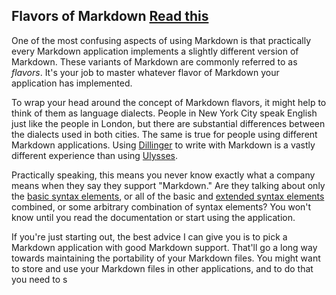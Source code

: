 
## Flavors of Markdown [Read this](body.md)

One of the most confusing aspects of using Markdown is that practically every Markdown application implements a slightly different version of Markdown. These variants of Markdown are commonly referred to as *flavors*. It's your job to master whatever flavor of Markdown your application has implemented.

To wrap your head around the concept of Markdown flavors, it might help to think of them as language dialects. People in New York City speak English just like the people in London, but there are substantial differences between the dialects used in both cities. The same is true for people using different Markdown applications. Using [Dillinger](/tools/dillinger/) to write with Markdown is a vastly different experience than using [Ulysses](/tools/ulysses/).

Practically speaking, this means you never know exactly what a company means when they say they support "Markdown." Are they talking about only the [basic syntax elements](/basic-syntax/), or all of the basic and [extended syntax elements](/extended-syntax/) combined, or some arbitrary combination of syntax elements? You won't know until you read the documentation or start using the application.

If you're just starting out, the best advice I can give you is to pick a Markdown application with good Markdown support. That'll go a long way towards maintaining the portability of your Markdown files. You might want to store and use your Markdown files in other applications, and to do that you need to s